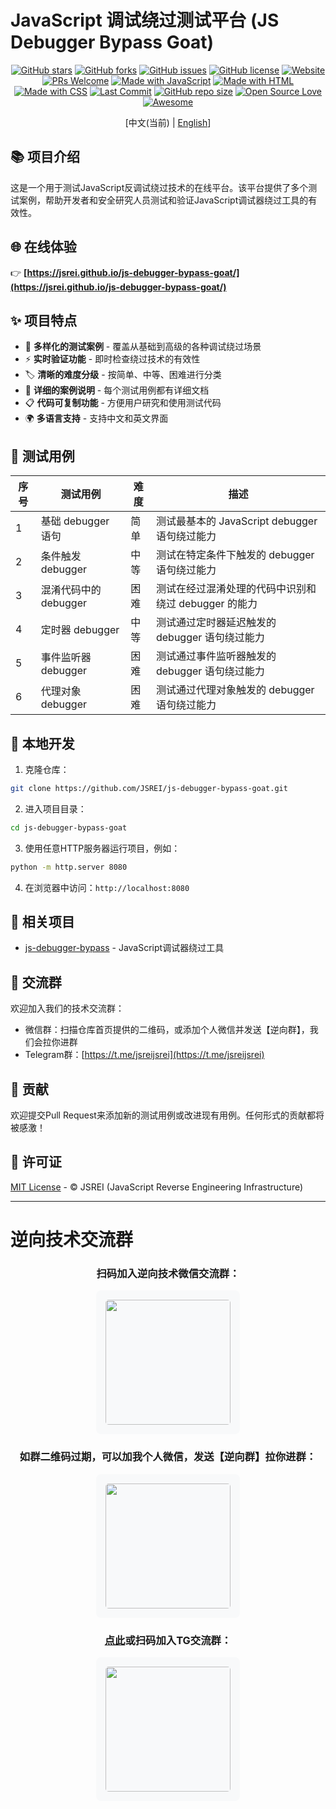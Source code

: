 # JavaScript 调试绕过测试平台 (JS Debugger Bypass Goat)

<div align="center">

[![GitHub stars](https://img.shields.io/github/stars/JSREI/js-debugger-bypass-goat?style=for-the-badge&logo=github&color=gold)](https://github.com/JSREI/js-debugger-bypass-goat/stargazers)
[![GitHub forks](https://img.shields.io/github/forks/JSREI/js-debugger-bypass-goat?style=for-the-badge&logo=github&color=blue)](https://github.com/JSREI/js-debugger-bypass-goat/network/members)
[![GitHub issues](https://img.shields.io/github/issues/JSREI/js-debugger-bypass-goat?style=for-the-badge&logo=github&color=orange)](https://github.com/JSREI/js-debugger-bypass-goat/issues)
[![GitHub license](https://img.shields.io/github/license/JSREI/js-debugger-bypass-goat?style=for-the-badge&logo=mit&color=green)](https://github.com/JSREI/js-debugger-bypass-goat/blob/main/LICENSE)
[![Website](https://img.shields.io/website?url=https%3A%2F%2Fjsrei.github.io%2Fjs-debugger-bypass-goat%2F&style=for-the-badge&logo=firefoxbrowser&logoColor=white)](https://jsrei.github.io/js-debugger-bypass-goat/)
[![PRs Welcome](https://img.shields.io/badge/PRs-welcome-brightgreen.svg?style=for-the-badge&logo=github)](https://github.com/JSREI/js-debugger-bypass-goat/pulls)
[![Made with JavaScript](https://img.shields.io/badge/Made%20with-JavaScript-yellow?style=for-the-badge&logo=javascript)](https://developer.mozilla.org/zh-CN/docs/Web/JavaScript)
[![Made with HTML](https://img.shields.io/badge/Made%20with-HTML-orange?style=for-the-badge&logo=html5)](https://developer.mozilla.org/zh-CN/docs/Web/HTML)
[![Made with CSS](https://img.shields.io/badge/Made%20with-CSS-blue?style=for-the-badge&logo=css3)](https://developer.mozilla.org/zh-CN/docs/Web/CSS)
[![Last Commit](https://img.shields.io/github/last-commit/JSREI/js-debugger-bypass-goat?style=for-the-badge&logo=github)](https://github.com/JSREI/js-debugger-bypass-goat/commits)
[![GitHub repo size](https://img.shields.io/github/repo-size/JSREI/js-debugger-bypass-goat?style=for-the-badge&logo=github)](https://github.com/JSREI/js-debugger-bypass-goat)
[![Open Source Love](https://img.shields.io/badge/Open%20Source-%E2%9D%A4-red?style=for-the-badge&logo=opensourceinitiative)](https://opensource.org/)
[![Awesome](https://img.shields.io/badge/Awesome-JS%20Reverse-blueviolet?style=for-the-badge&logo=awesomelists)](https://github.com/JSREI)

[中文(当前) | [English](README.en.md)]

</div>

## 📚 项目介绍

这是一个用于测试JavaScript反调试绕过技术的在线平台。该平台提供了多个测试案例，帮助开发者和安全研究人员测试和验证JavaScript调试器绕过工具的有效性。

## 🌐 在线体验

👉 **[https://jsrei.github.io/js-debugger-bypass-goat/](https://jsrei.github.io/js-debugger-bypass-goat/)**

## ✨ 项目特点

- 🧪 **多样化的测试案例** - 覆盖从基础到高级的各种调试绕过场景
- ⚡ **实时验证功能** - 即时检查绕过技术的有效性
- 🏷️ **清晰的难度分级** - 按简单、中等、困难进行分类
- 📖 **详细的案例说明** - 每个测试用例都有详细文档
- 📋 **代码可复制功能** - 方便用户研究和使用测试代码
- 🌍 **多语言支持** - 支持中文和英文界面

## 🧪 测试用例

| 序号 | 测试用例 | 难度 | 描述 |
|------|---------|------|------|
| 1 | 基础 debugger 语句 | 简单 | 测试最基本的 JavaScript debugger 语句绕过能力 |
| 2 | 条件触发 debugger | 中等 | 测试在特定条件下触发的 debugger 语句绕过能力 |
| 3 | 混淆代码中的 debugger | 困难 | 测试在经过混淆处理的代码中识别和绕过 debugger 的能力 |
| 4 | 定时器 debugger | 中等 | 测试通过定时器延迟触发的 debugger 语句绕过能力 |
| 5 | 事件监听器 debugger | 困难 | 测试通过事件监听器触发的 debugger 语句绕过能力 |
| 6 | 代理对象 debugger | 困难 | 测试通过代理对象触发的 debugger 语句绕过能力 |

## 🚀 本地开发

1. 克隆仓库：
```bash
git clone https://github.com/JSREI/js-debugger-bypass-goat.git
```

2. 进入项目目录：
```bash
cd js-debugger-bypass-goat
```

3. 使用任意HTTP服务器运行项目，例如：
```bash
python -m http.server 8080
```

4. 在浏览器中访问：`http://localhost:8080`

## 🔗 相关项目

- [js-debugger-bypass](https://github.com/JSREI/js-debugger-bypass) - JavaScript调试器绕过工具

## 👥 交流群

欢迎加入我们的技术交流群：

- 微信群：扫描仓库首页提供的二维码，或添加个人微信并发送【逆向群】，我们会拉你进群
- Telegram群：[https://t.me/jsreijsrei](https://t.me/jsreijsrei)

## 🤝 贡献

欢迎提交Pull Request来添加新的测试用例或改进现有用例。任何形式的贡献都将被感激！

## 📜 许可证

[MIT License](LICENSE) - © JSREI (JavaScript Reverse Engineering Infrastructure) 

---

# 逆向技术交流群

<div align="center">
  <div style="margin-bottom: 20px;">
    <h3>扫码加入逆向技术微信交流群：</h3>
    <div style="background-color: #f8f9fa; padding: 15px; border-radius: 8px; display: inline-block;">
      <img src="https://cdn.jsdelivr.net/gh/JSREI/.github/profile/README.assets/image-20241016230653669.png" style="width: 200px; border-radius: 5px;">
    </div>
  </div>

  <div style="margin-bottom: 20px;">
    <h3>如群二维码过期，可以加我个人微信，发送【逆向群】拉你进群：</h3>
    <div style="background-color: #f8f9fa; padding: 15px; border-radius: 8px; display: inline-block;">
      <img src="https://cdn.jsdelivr.net/gh/JSREI/.github/profile/README.assets/image-20231030132026541-7614065.png" style="width: 200px; border-radius: 5px;">
    </div>
  </div>

  <div style="margin-bottom: 20px;">
    <h3><a href="https://t.me/jsreijsrei">点此</a>或扫码加入TG交流群：</h3>
    <div style="background-color: #f8f9fa; padding: 15px; border-radius: 8px; display: inline-block;">
      <img src="https://cdn.jsdelivr.net/gh/JSREI/.github/profile/README.assets/image-20241016231143315.png" style="width: 200px; border-radius: 5px;">
    </div>
  </div>
</div> 